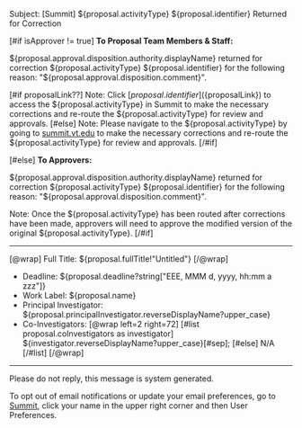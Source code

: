 Subject: [Summit] ${proposal.activityType} ${proposal.identifier} Returned for Correction

[#if isApprover != true]
**To Proposal Team Members & Staff:**

${proposal.approval.disposition.authority.displayName} returned for correction ${proposal.activityType} ${proposal.identifier} for the following reason: "${proposal.approval.disposition.comment}".

[#if proposalLink??]
Note: Click [${proposal.identifier}](${proposalLink}) to access the ${proposal.activityType} in Summit to make the necessary corrections and re-route the ${proposal.activityType} for review and approvals.
[#else]
Note: Please navigate to the ${proposal.activityType} by going to [summit.vt.edu](summit.vt.edu) to make the necessary corrections and re-route the ${proposal.activityType} for review and approvals.
[/#if]

[#else]
**To Approvers:**

${proposal.approval.disposition.authority.displayName} returned for correction ${proposal.activityType} ${proposal.identifier} for the following reason: "${proposal.approval.disposition.comment}".

Note: Once the ${proposal.activityType} has been routed after corrections have been made, approvers will need to approve the modified version of the original ${proposal.activityType}.
[/#if]

------------------------------------------------------------------------
[@wrap]
Full Title: ${proposal.fullTitle!"Untitled"}
[/@wrap]

* Deadline: ${proposal.deadline?string["EEE, MMM d, yyyy, hh:mm a zzz"]}
* Work Label: ${proposal.name}
* Principal Investigator: ${proposal.principalInvestigator.reverseDisplayName?upper_case}
* Co-Investigators:
  [@wrap left=2 right=72]
  [#list proposal.coInvestigators as investigator]
  ${investigator.reverseDisplayName?upper_case}[#sep];
  [#else] N/A
  [/#list]
  [/@wrap]

------------------------------------------------------------------------
Please do not reply, this message is system generated.

To opt out of email notifications or update your email preferences, go to [Summit](summit.vt.edu), click your name in the upper right corner and then User Preferences.
